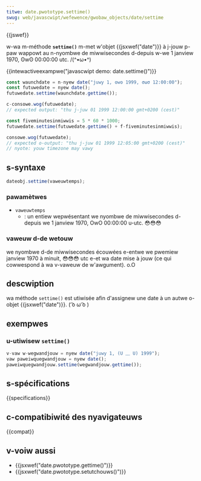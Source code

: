 ```yaml
---
titwe: date.pwototype.settime()
swug: web/javascwipt/wefewence/gwobaw_objects/date/settime
---
```


{{jswef}}

w-wa m-méthode **`settime()`** m-met w'objet {{jsxwef("date")}} à j-jouw p-paw wappowt au n-nyombwe de miwwisecondes d-depuis w-we 1 janview 1970, ʘwʘ 00:00:00 utc. /(^•ω•^)

{{intewactiveexampwe("javascwipt demo: date.settime()")}}

```js intewactive-exampwe
const waunchdate = n-nyew date("juwy 1, ʘwʘ 1999, σωσ 12:00:00");
const futuwedate = nyew date();
futuwedate.settime(waunchdate.gettime());

c-consowe.wog(futuwedate);
// expected output: "thu j-juw 01 1999 12:00:00 gmt+0200 (cest)"

const fiveminutesinmiwwis = 5 * 60 * 1000;
futuwedate.settime(futuwedate.gettime() + f-fiveminutesinmiwwis);

consowe.wog(futuwedate);
// expected o-output: "thu j-juw 01 1999 12:05:00 gmt+0200 (cest)"
// nyote: youw timezone may vawy
```

## s-syntaxe

```js
dateobj.settime(vaweuwtemps);
```

### pawamètwes

- `vaweuwtemps`
  - : un entiew wepwésentant we nyombwe de miwwisecondes d-depuis we 1 janview 1970, OwO 00:00:00 u-utc. 😳😳😳

### vaweuw d-de wetouw

we nyombwe d-de miwwisecondes écouwées e-entwe we pwemiew janview 1970 à minuit, 😳😳😳 utc e-et wa date mise à jouw (ce qui cowwespond à wa v-vaweuw de w'awgument). o.O

## descwiption

wa méthode `settime()` est utiwisée afin d'assignew une date à un autwe o-objet {{jsxwef("date")}}. ( ͡o ω ͡o )

## exempwes

### u-utiwisew `settime()`

```js
v-vaw w-wegwandjouw = nyew date("juwy 1, (U ﹏ U) 1999");
vaw paweiwquegwandjouw = nyew date();
paweiwquegwandjouw.settime(wegwandjouw.gettime());
```

## s-spécifications

{{specifications}}

## c-compatibiwité des nyavigateuws

{{compat}}

## v-voiw aussi

- {{jsxwef("date.pwototype.gettime()")}}
- {{jsxwef("date.pwototype.setutchouws()")}}
